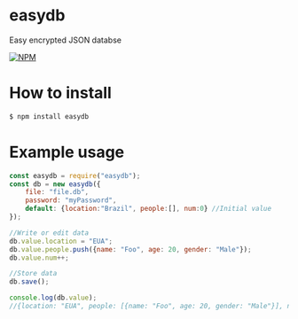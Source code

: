 # easydb

Easy encrypted JSON databse

[![NPM](https://nodei.co/npm/easydb.png?downloads=true&downloadRank=true&stars=true)](https://nodei.co/npm/easydb/)

# How to install

```sh
$ npm install easydb
```

# Example usage

```javascript
const easydb = require("easydb");
const db = new easydb({
    file: "file.db",
    password: "myPassword",
    default: {location:"Brazil", people:[], num:0} //Initial value
});

//Write or edit data
db.value.location = "EUA";
db.value.people.push({name: "Foo", age: 20, gender: "Male"});
db.value.num++;

//Store data
db.save();

console.log(db.value);
//{location: "EUA", people: [{name: "Foo", age: 20, gender: "Male"}], num: 1}
```
